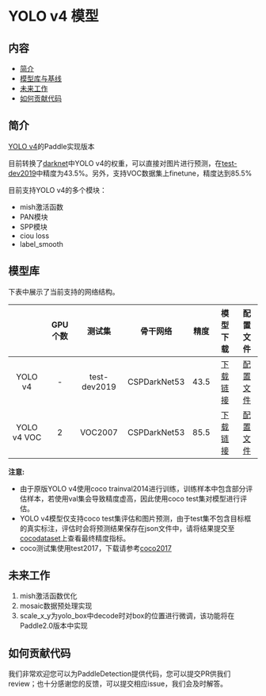 # YOLO v4 模型

## 内容
- [简介](#简介)
- [模型库与基线](#模型库与基线)
- [未来工作](#未来工作)
- [如何贡献代码](#如何贡献代码)

## 简介

[YOLO v4](https://arxiv.org/abs/2004.10934)的Paddle实现版本

目前转换了[darknet](https://github.com/AlexeyAB/darknet)中YOLO v4的权重，可以直接对图片进行预测，在[test-dev2019](http://cocodataset.org/#detection-2019)中精度为43.5%。另外，支持VOC数据集上finetune，精度达到85.5%

目前支持YOLO v4的多个模块：

- mish激活函数
- PAN模块
- SPP模块
- ciou loss
- label_smooth

## 模型库
下表中展示了当前支持的网络结构。

|                          | GPU个数 | 测试集  | 骨干网络 |  精度  | 模型下载 |  配置文件  |
|:------------------------:|:-------:|:------:|:--------------------------:|:------------------------:| :---------:| :-----: |
| YOLO v4  | - |test-dev2019        |     CSPDarkNet53 |  43.5 |[下载链接](https://paddlemodels.bj.bcebos.com/object_detection/yolov4_cspdarknet.pdparams) |  [配置文件](https://github.com/PaddlePaddle/PaddleDetection/tree/master/configs/yolov4/yolov4_cspdarknet.yml)                   |
| YOLO v4 VOC  | 2 | VOC2007        |     CSPDarkNet53 |  85.5  |   [下载链接](https://paddlemodels.bj.bcebos.com/object_detection/yolov4_cspdarknet_voc.pdparams) |  [配置文件](https://github.com/PaddlePaddle/PaddleDetection/tree/master/configs/yolov4/yolov4_cspdarknet_voc.yml)              |

**注意:**

- 由于原版YOLO v4使用coco trainval2014进行训练，训练样本中包含部分评估样本，若使用val集会导致精度虚高，因此使用coco test集对模型进行评估。
- YOLO v4模型仅支持coco test集评估和图片预测，由于test集不包含目标框的真实标注，评估时会将预测结果保存在json文件中，请将结果提交至[cocodataset](http://cocodataset.org/#detection-2019)上查看最终精度指标。
- coco测试集使用test2017，下载请参考[coco2017](http://cocodataset.org/#download)


## 未来工作

1. mish激活函数优化
2. mosaic数据预处理实现
3. scale\_x\_y为yolo_box中decode时对box的位置进行微调，该功能将在Paddle2.0版本中实现


## 如何贡献代码
我们非常欢迎您可以为PaddleDetection提供代码，您可以提交PR供我们review；也十分感谢您的反馈，可以提交相应issue，我们会及时解答。
